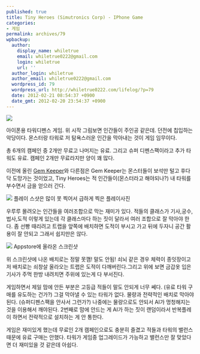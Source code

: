 ```yaml
---
published: true
title: Tiny Heroes (Simutronics Corp) - IPhone Game
categories:
- 게임
permalink: archives/79
wpbackup:
  author:
    display_name: whiletrue
    email: whiletrue0222@gmail.com
    login: whiletrue
    url: ''
  author_login: whiletrue
  author_email: whiletrue0222@gmail.com
  wordpress_id: 79
  wordpress_url: http://whiletrue0222.com/lifelog/?p=79
  date: 2012-02-21 08:54:37 +0900
  date_gmt: 2012-02-20 23:54:37 +0900
---
```


![](https://lh4.googleusercontent.com/-IYcv1pixy88/T0GNpId-2vI/AAAAAAAACk4/mYFDVuKwQRo/s480/IMG_1080.PNG)

아이폰용 타워디펜스 게임.
위 시작 그림보면 인간들이 주인공 같은데.
던전에 칩입하는 악당이다.
몬스터랑 타워로 저 탐욕스러운 인간을 막아내는 것이 게임 임무이다.

총 6개의 캠페인 중 2개만 무료고 나머지는 유료.
그리고 슈퍼 디펜스팩이라고 추가 타워도 유료.
캠페인 2개만 무료라지만 양이 꽤 많다.

이전에 올린 [Gem Keeper](http://whiletrue0222.com/lifelog/archives/76)와 다른점은 Gem Keeper는 몬스터들이 보석만 털고 후다닥 도망가는 것이었고, Tiny Heroes는 적 인간들이(몬스터라고 해야되나?) 내 타워를 부수면서 금을 얻으러 간다.

![](https://lh4.googleusercontent.com/-fiGNml4zLyc/T0GNs0iTI8I/AAAAAAAACk4/48JLQFb8Kbg/s480/IMG_1084.PNG)
플레이 스샷은 많이 못 찍어서 급하게 찍은 플레이사진

우루루 몰려오는 인간들을 여러조합으로 막는 재미가 있다.
적들의 클래스가 기사,궁수,법사,도적 이렇게 있는데 각 클래스마다 하는 짓이 달라서 여러 조합으로 잘 막아야 한다.
좀 선빵 때리려고 트랩을 앞쪽에 배치하면 도적이 부시고 가고 뒤에 두자니 공간 활용이 잘 안되고 그래서 쉽지만은 않다.

![](https://lh4.googleusercontent.com/-YApZvIWn0mo/T0LaBDuxssI/AAAAAAAAClQ/wqc7jWz4BWw/s480/mzl.tmjljldr.320x480-75.jpg)
Appstore에 올라온 스크린샷

위 스크린샷에 나온 배치로는 정말 못깸! 말도 안됨!
쇠뇌 같은 경우 체력이 종잇장이고 저 배치로는 쇠창살 올라오는 트랩은 도적이 다깨버린다.그리고 위에 보면 금갑옷 입은 기사가 주먹 한방
내려치면 주위에 있는게 다 부서진다.

게임하면서 제일 맘에 안든 부분은 고등급 적들이 말도 안되게 너무 쎄다. (유료 타워 구매를 유도하는 건가?)
그걸 막아낼 수 있는 타워가 없다. 물량과 전략적인 배치로 막아야된다. (슈퍼디펜스팩을 안사서 그런가?)
나중에는 물량으로도 안되서 AI가 멍청해지는 것을 이용해서 깨야된다.
2번째로 맘에 안드는 게 AI가 하는 짓이 랜덤이라서  반복플레이 하면서 전략적으로 설치하는 게 안 통한다.

게임은 재미있게 했는데 무료인 2개 캠페인으로도 충분히 즐겼고 적들과 타워의 밸런스 때문에 유료 구매는 안했다.
타워가 게임중 업그레이드가 가능하고 밸런스만 잘 맞았다면 더 재미있을 것 같은데 아쉽다.
